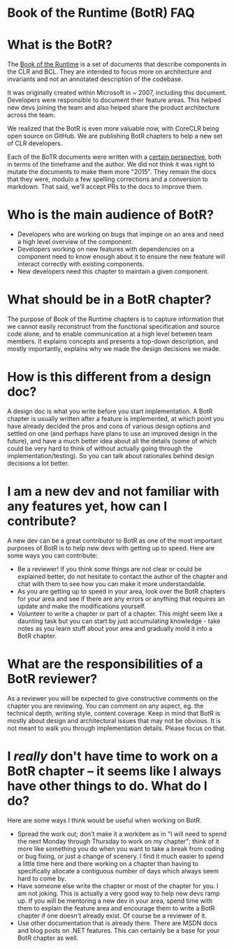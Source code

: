 Book of the Runtime (BotR) FAQ
===

# What is the BotR?

The [Book of the Runtime](https://github.com/dotnet/runtime/blob/main/docs/design/coreclr/botr/README.md) is a set of documents that describe components in the CLR and BCL. They are intended to focus more on architecture and invariants and not an annotated description of the codebase.

It was originally created within Microsoft in ~ 2007, including this document. Developers were responsible to document their feature areas. This helped new devs joining the team and also helped share the product architecture across the team.

We realized that the BotR is even more valuable now, with CoreCLR being open source on GitHub. We are publishing BotR chapters to help a new set of CLR developers.

Each of the BoTR documents were written with a [certain perspective](https://github.com/dotnet/coreclr/pull/115), both in terms of the timeframe and the author. We did not think it was right to mutate the documents to make them more "2015". They remain the docs that they were, modulo a few spelling corrections and a conversion to markdown. That said, we'll accept PRs to the docs to improve them.

# Who is the main audience of BotR?

- Developers who are working on bugs that impinge on an area and need a high level overview of the component.
- Developers working on new features with dependencies on a component need to know enough about it to ensure the new feature will interact correctly with existing components.
- New developers need this chapter to maintain a given component.

# What should be in a BotR chapter?

The purpose of Book of the Runtime chapters is to capture information that we cannot easily reconstruct from the functional specification and source code alone, and to enable communication at a high level between team members. It explains concepts and presents a top-down description, and mostly importantly, explains why we made the design decisions we made.

# How is this different from a design doc?

A design doc is what you write before you start implementation. A BotR chapter is usually written after a feature is implemented, at which point you have already decided the pros and cons of various design options and settled on one (and perhaps have plans to use an improved design in the future), and have a much better idea about all the details (some of which could be very hard to think of without actually going through the implementation/testing). So you can talk about rationales behind design decisions a lot better.

# I am a new dev and not familiar with any features yet, how can I contribute?

A new dev can be a great contributor to BotR as one of the most important purposes of BotR is to help new devs with getting up to speed. Here are some ways you can contribute:

- Be a reviewer! If you think some things are not clear or could be explained better, do not hesitate to contact the author of the chapter and chat with them to see how you can make it more understandable.
- As you are getting up to speed in your area, look over the BotR chapters for your area and see if there are any errors or anything that requires an update and make the modifications yourself.
- Volunteer to write a chapter or part of a chapter. This might seem like a daunting task but you can start by just accumulating knowledge - take notes as you learn stuff about your area and gradually mold it into a BotR chapter.

# What are the responsibilities of a BotR reviewer?

As a reviewer you will be expected to give constructive comments on the chapter you are reviewing. You can comment on any aspect, eg. the technical depth, writing style, content coverage. Keep in mind that BotR is mostly about design and architectural issues that may not be obvious. It is not meant to walk you through implementation details. Please focus on that.

# I _really_ don't have time to work on a BotR chapter – it seems like I always have other things to do. What do I do?

Here are some ways I think would be useful when working on BotR.

- Spread the work out; don't make it a workitem as in "I will need to spend the next Monday through Thursday to work on my chapter"; think of it more like something you do when you want to take a break from coding or bug fixing, or just a change of scenery. I find it much easier to spend a little time here and there working on a chapter than having to specifically allocate a contiguous number of days which always seem hard to come by.
- Have someone else write the chapter or most of the chapter for you. I am not joking. This is actually a very good way to help new devs ramp up. If you will be mentoring a new dev in your area, spend time with them to explain the feature area and encourage them to write a BotR chapter if one doesn't already exist. Of course be a reviewer of it.
- Use other documentation that is already there. There are MSDN docs and blog posts on .NET features. This can certainly be a base for your BotR chapter as well.
